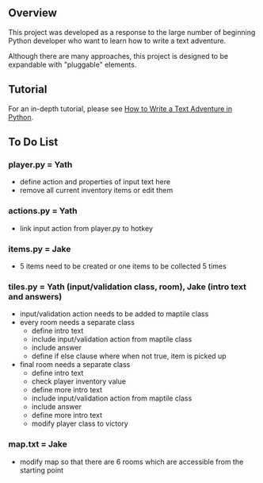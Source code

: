 Overview
-------
This project was developed as a response to the large number of beginning Python developer who want to learn how to write a text adventure.

Although there are many approaches, this project is designed to be expandable with "pluggable" elements.

Tutorial
--------
For an in-depth tutorial, please see [How to Write a Text Adventure in Python](http://letstalkdata.com/2014/08/how-to-write-a-text-adventure-in-python/).

To Do List
----------
### player.py = **Yath**
- define action and properties of input text here
- remove all current inventory items or edit them

### actions.py = **Yath**
- link input action from player.py to hotkey

### items.py = **Jake**
- 5 items need to be created or one items to be collected 5 times

### tiles.py = **Yath** (input/validation class, room), **Jake** (intro text and answers)
- input/validation action needs to be added to maptile class 
- every room needs a separate class
	- define intro text
	- include input/validation action from maptile class
	- include answer
	- define if else clause where when not true, item is picked up
- final room needs a separate class
	- define intro text
	- check player inventory value
	- define more intro text
	- include input/validation action from maptile class
	- include answer
	- define more intro text
	- modify player class to victory

### map.txt = **Jake**
- modify map so that there are 6 rooms which are accessible from the starting point